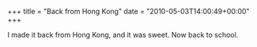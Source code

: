 +++
title = "Back from Hong Kong"
date = "2010-05-03T14:00:49+00:00"
+++

I made it back from Hong Kong, and it was sweet.  Now back to school.
			
